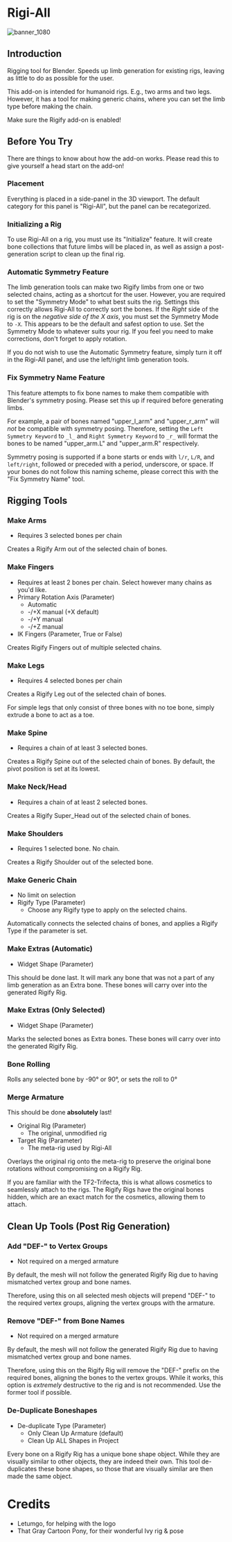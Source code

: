# Rigi-All
![banner_1080](https://github.com/user-attachments/assets/20c4e830-c6c3-4ff2-9689-5924bb057a02)

## Introduction
Rigging tool for Blender. Speeds up limb generation for existing rigs, leaving as little to do as possible for the user.  

This add-on is intended for humanoid rigs. E.g., two arms and two legs. However, it has a tool for making generic chains, where you can set the limb type before making the chain.

Make sure the Rigify add-on is enabled!
## Before You Try
There are things to know about how the add-on works. Please read this to give yourself a head start on the add-on!

### Placement
Everything is placed in a side-panel in the 3D viewport. The default category for this panel is "Rigi-All", but the panel can be recategorized.

### Initializing a Rig
To use Rigi-All on a rig, you must use its "Initialize" feature. It will create bone collections that future limbs will be placed in, as well as assign a post-generation script to clean up the final rig.

### Automatic Symmetry Feature
The limb generation tools can make two Rigify limbs from one or two selected chains, acting as a shortcut for the user. However, you are required to set the "Symmetry Mode" to what best suits the rig. Settings this correctly allows Rigi-All to correctly sort the bones. If the *Right* side of the rig is on the *negative side of the X axis*, you must set the Symmetry Mode to `-X`. This appears to be the default and safest option to use. Set the Symmetry Mode to whatever suits your rig. If you feel you need to make corrections, don't forget to apply rotation.

If you do not wish to use the Automatic Symmetry feature, simply turn it off in the Rigi-All panel, and use the left/right limb generation tools.

### Fix Symmetry Name Feature
This feature attempts to fix bone names to make them compatible with Blender's symmetry posing. Please set this up if required before generating limbs.

For example, a pair of bones named "upper_l_arm" and "upper_r_arm" will *not* be compatible with symmetry posing. Therefore, setting the `Left Symmetry Keyword` to `_l_` and `Right Symmetry Keyword` to `_r_` will format the bones to be named "upper\_arm.L" and "upper\_arm.R" respectively.

Symmetry posing is supported if a bone starts or ends with `l/r`, `L/R`, and `left/right`, followed or preceded with a period, underscore, or space. If your bones do not follow this naming scheme, please correct this with the "Fix Symmetry Name" tool.

## Rigging Tools
### Make Arms
- Requires 3 selected bones per chain

Creates a Rigify Arm out of the selected chain of bones.

### Make Fingers
- Requires at least 2 bones per chain. Select however many chains as you'd like.
- Primary Rotation Axis (Parameter)
  - Automatic
  - -/+X manual (+X default)
  - -/+Y manual
  - -/+Z manual
- IK Fingers (Parameter, True or False)

Creates Rigify Fingers out of multiple selected chains.

### Make Legs
- Requires 4 selected bones per chain

Creates a Rigify Leg out of the selected chain of bones.

For simple legs that only consist of three bones with no toe bone, simply extrude a bone to act as a toe. 

### Make Spine
- Requires a chain of at least 3 selected bones.

Creates a Rigify Spine out of the selected chain of bones. By default, the pivot position is set at its lowest.

### Make Neck/Head
- Requires a chain of at least 2 selected bones.

Creates a Rigify Super_Head out of the selected chain of bones.

### Make Shoulders
- Requires 1 selected bone. No chain.

Creates a Rigify Shoulder out of the selected bone.

### Make Generic Chain
- No limit on selection
- Rigify Type (Parameter)
  - Choose any Rigify type to apply on the selected chains.

Automatically connects the selected chains of bones, and applies a Rigify Type if the parameter is set.

### Make Extras (Automatic)
- Widget Shape (Parameter)

This should be done last. It will mark any bone that was not a part of any limb generation as an Extra bone. These bones will carry over into the generated Rigify Rig.

### Make Extras (Only Selected)
- Widget Shape (Parameter)

Marks the selected bones as Extra bones. These bones will carry over into the generated Rigify Rig.

### Bone Rolling
Rolls any selected bone by -90° or 90°, or sets the roll to 0°

### Merge Armature
This should be done **absolutely** last!
- Original Rig (Parameter)
  - The original, unmodified rig
- Target Rig (Parameter)
  - The meta-rig used by Rigi-All

Overlays the original rig onto the meta-rig to preserve the original bone rotations without compromising on a Rigify Rig.

If you are familiar with the TF2-Trifecta, this is what allows cosmetics to seamlessly attach to the rigs. The Rigify Rigs have the original bones hidden, which are an exact match for the cosmetics, allowing them to attach.

## Clean Up Tools (Post Rig Generation)
### Add "DEF-" to Vertex Groups
- Not required on a merged armature

By default, the mesh will not follow the generated Rigify Rig due to having mismatched vertex group and bone names. 

Therefore, using this on all selected mesh objects will prepend "DEF-" to the required vertex groups, aligning the vertex groups with the armature.

### Remove "DEF-" from Bone Names
- Not required on a merged armature

By default, the mesh will not follow the generated Rigify Rig due to having mismatched vertex group and bone names.

Therefore, using this on the Rigify Rig will remove the "DEF-" prefix on the required bones, aligning the bones to the vertex groups. While it works, this option is *extremely* destructive to the rig and is not recommended. Use the former tool if possible.

### De-Duplicate Boneshapes
- De-duplicate Type (Parameter)
  - Only Clean Up Armature (default)
  - Clean Up ALL Shapes in Project

Every bone on a Rigify Rig has a unique bone shape object. While they are visually similar to other objects, they are indeed their own. This tool de-duplicates these bone shapes, so those that are visually similar are then made the same object.

# Credits
- Letumgo, for helping with the logo
- That Gray Cartoon Pony, for their wonderful Ivy rig & pose
